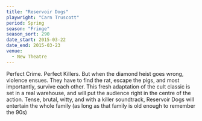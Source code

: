```yaml
---
title: "Reservoir Dogs"
playwright: "Carn Truscott"
period: Spring
season: "Fringe"
season_sort: 290
date_start: 2015-03-22
date_end: 2015-03-23
venue:
  - New Theatre
---
```


Perfect Crime. Perfect Killers. But when the diamond heist goes wrong, violence ensues. They have to find the rat, escape the pigs, and most importantly, survive each other. This fresh adaptation of the cult classic is set in a real warehouse, and will put the audience right in the centre of the action. Tense, brutal, witty, and with a killer soundtrack, Reservoir Dogs will entertain the whole family (as long as that family is old enough to remember the 90s)

